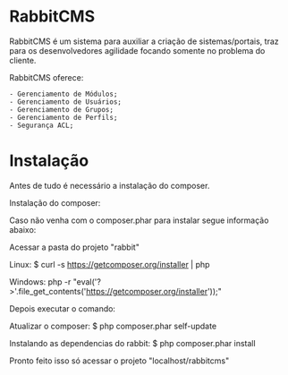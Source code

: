 RabbitCMS
======

RabbitCMS é um sistema para auxiliar a criação de sistemas/portais, traz para os desenvolvedores agilidade focando somente no problema do cliente.

RabbitCMS oferece:

	- Gerenciamento de Módulos;
	- Gerenciamento de Usuários;
	- Gerenciamento de Grupos;
	- Gerenciamento de Perfils;
	- Segurança ACL;

Instalação
======

Antes de tudo é necessário a instalação do composer.

Instalação do composer:

Caso não venha com o composer.phar para instalar segue informação abaixo:

Acessar a pasta do projeto "rabbit"

Linux:
$ curl -s https://getcomposer.org/installer | php

Windows:
php -r "eval('?>'.file_get_contents('https://getcomposer.org/installer'));"

Depois executar o comando:

Atualizar o composer:
$ php composer.phar self-update

Instalando as dependencias do rabbit:
$ php composer.phar install

Pronto feito isso só acessar o projeto "localhost/rabbitcms"